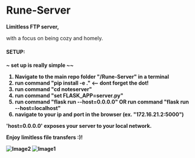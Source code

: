 # Rune-Server


<b>Limitless FTP server,</b>

with a focus on being cozy and homely.

<h4>SETUP:<h4>

~ set up is really simple ~~

1. Navigate to the main repo folder "/Rune-Server" in a terminal
2. run command "pip install -e ."   <-- dont forget the dot!
3. run command "cd noteserver"
4. run command "set FLASK_APP=server.py"
5. run command "flask run --host=0.0.0.0" OR run command "flask run --host=localhost"
6. navigate to your ip and port in the browser (ex. "172.16.21.2:5000")


'host=0.0.0.0' exposes your server to your local network.


Enjoy limitless file transfers :)!

![Image2](https://cdn.discordapp.com/attachments/533758714805616680/651606553430065227/unknown.png)
![Image1](https://cdn.discordapp.com/attachments/533758714805616680/651606345455501332/unknown.png)
